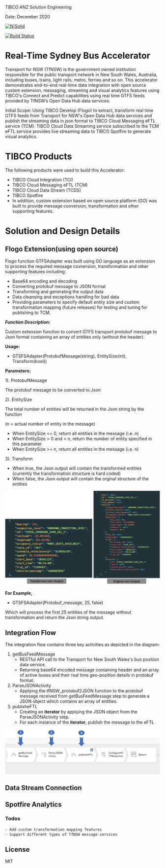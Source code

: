 
TIBCO ANZ Solution Engineering

Date: December 2020

[![N|Solid](https://docs.tibco.com/pub/businessevents-standard/5.4.0/doc/html/static/logo.png)](https://tibco.com)

[![Build Status](https://travis-ci.org/joemccann/dillinger.svg?branch=master)](https://github.com/tibco-anz/gtfsSydBusAccelerator)

# Real-Time Sydney Bus Accelerator
Transport for NSW (TfNSW) is the government owned institution responsible for the public transport network in New South Wales, Australia, including buses, trains, light rails, metro, ferries and so on. This accelerator demonstrates end-to-end real-time data integration with open source custom extension, messaging, streaming and visual analytics features using TIBCO's Connect and Predict capabilities using real time GTFS feeds provided by TfNSW’s Open Data Hub data services.

Initial Scope:
Using TIBCO Develop (Flogo) to extract, transform real time GTFS feeds from Transport for NSW's Open Data Hub data services and publish the streaming data in json format to TIBCO Cloud Messaging eFTL service (TCM).
TIBCO Cloud Data Streaming service subscribed to the TCM eFTL service provides live streaming data to TIBCO Spotfire to generate visual analytics.

# TIBCO Products
The following products were used to build this Accelerator: 
  - TIBCO Cloud Integration (TCI)
  - TIBCO Cloud Messaging eFTL (TCM)
  - TIBCO Cloud Data Stream (TCDS)
  - TIBCO Spotfire
  - In addition, custom extension based on open source platform (GO) was built to provide message conversion, transformation and other supporting features.

# Solution and Design Details
## Flogo Extension(using open source)

Flogo function GTFSAdapter was built using GO language as an extension to process the required message covnersion, transformation and other supporting features including:
  - Base64 encoding and decoding
  - Converting protobuf message to JSON format
  - Transforming and generating the output data
  - Data cleansing and exceptions handling for bad data 
  - Providing parameters to specify default entity size and custom transformation mapping (future releases) for testing and tuning for publishing to TCM.

***Function Description:***

Custom extension function to convert GTFS transport protobuf message to Json format containing an array of entities only (without the header).

****Usage:****

  - GTSFSAdapter(ProtobufMessage(string), EntitySize(int), Transform(bool))

****Parameters:****

1). ProtobufMessage

The protobuf message to be converted to Json

2). EntitySize

The total number of entities will be returned in the Json string by the function

(n = actual number of entity in the message)

  - When EntitySize <= 0, return all entities in the message (i.e. n)
  - When EntitySize > 0 and < n, return the number of entity specified in this parameter
  - When EntitySize >= n, return all entities in the message (i.e. n)

3). Transform

  - When true, the Json output will contain the transformed entities (currently the transformation structure is hard coded)
  - When false, the Json output will contain the orginal structure of the entities


![Transformed vs Orginal Json Output](./images/TCI_TransfromVsOriginal.png)

****For Example,****

  - GTSFSAdapter(Protobuf_message, 25, false)

Which will process the first 25 entities of the message without transformation and return the Json string output.


## Integration Flow

The integration flow contains three key activities as depicted in the diagram:
 1. getBusFeedMessage
    - RESTful API call to the Transport for New South Wales's bus position data service.
    - Returning base64 encoded message containing header and an array of active buses and their real time geo-position details in protobuf format.
 2. ParseJSONActivity
    - Applying the tfNSW_protobuf2JSON function to the protobuf message received from getBusFeedMessage step to generate a JSON object which contains an array of entities.
 3. publisheFTL
    - Creating an **iterator** by applying the JSON object from the ParseJSONActivity step.
    - For each instance of the **iterator**, publish the message to the eFTL
  
  
![Integration Flow](./images/FlogoFlow.png)


## Data Stream Connection

## Spotfire Analytics


### Todos
    - Add custom transformation mapping features
    - Support different types of TfNSW message services

License
----
MIT
